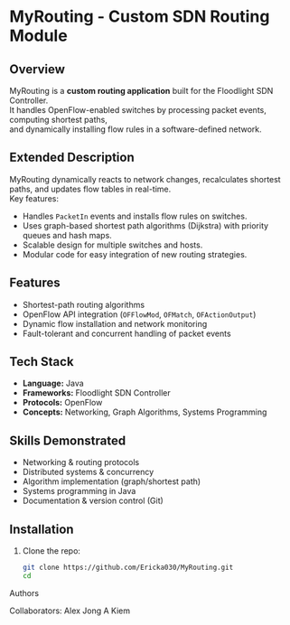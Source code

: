 # MyRouting - Custom SDN Routing Module

## Overview
MyRouting is a **custom routing application** built for the Floodlight SDN Controller.  
It handles OpenFlow-enabled switches by processing packet events, computing shortest paths,  
and dynamically installing flow rules in a software-defined network.

## Extended Description
MyRouting dynamically reacts to network changes, recalculates shortest paths, and updates flow tables in real-time.  
Key features:
- Handles `PacketIn` events and installs flow rules on switches.
- Uses graph-based shortest path algorithms (Dijkstra) with priority queues and hash maps.
- Scalable design for multiple switches and hosts.
- Modular code for easy integration of new routing strategies.

## Features
- Shortest-path routing algorithms
- OpenFlow API integration (`OFFlowMod`, `OFMatch`, `OFActionOutput`)
- Dynamic flow installation and network monitoring
- Fault-tolerant and concurrent handling of packet events

## Tech Stack
- **Language:** Java  
- **Frameworks:** Floodlight SDN Controller  
- **Protocols:** OpenFlow  
- **Concepts:** Networking, Graph Algorithms, Systems Programming

## Skills Demonstrated
- Networking & routing protocols  
- Distributed systems & concurrency  
- Algorithm implementation (graph/shortest path)  
- Systems programming in Java  
- Documentation & version control (Git)

## Installation
1. Clone the repo:
   ```bash
   git clone https://github.com/Ericka030/MyRouting.git
   cd
Authors

Collaborators: Alex Jong A Kiem
